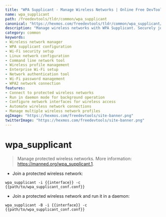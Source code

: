 ```yaml
---
title: "WPA Supplicant - Manage Wireless Networks | Online Free DevTools by Hexmos"
name: wpa_supplicant
path: /freedevtools/tldr/common/wpa_supplicant
canonical: "https://hexmos.com/freedevtools/tldr/common/wpa_supplicant/"
description: "Manage wireless networks with WPA Supplicant. Securely join protected Wi-Fi networks and configure network settings. Free online tool, no registration required."
category: common
keywords:
- Wireless network manager
- WPA supplicant configuration
- Wi-Fi security setup
- Linux network configuration
- Command line network tool
- Wireless profile management
- Enterprise Wi-Fi setup
- Network authentication tool
- Wi-Fi password management
- WPA2 network connection
features:
- Connect to protected wireless networks
- Run in daemon mode for background operation
- Configure network interfaces for wireless access
- Automate wireless network connections
- Manage multiple wireless network profiles
ogImage: "https://hexmos.com/freedevtools/site-banner.png"
twitterImage: "https://hexmos.com/freedevtools/site-banner.png"
---
```


# wpa_supplicant

> Manage protected wireless networks.
> More information: <https://manned.org/wpa_supplicant.1>.

- Join a protected wireless network:

`wpa_supplicant -i {{interface}} -c {{path/to/wpa_supplicant_conf.conf}}`

- Join a protected wireless network and run it in a daemon:

`wpa_supplicant -B -i {{interface}} -c {{path/to/wpa_supplicant_conf.conf}}`
